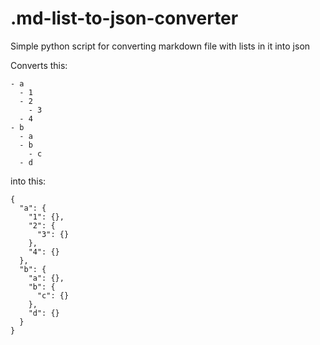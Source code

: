 # .md-list-to-json-converter
Simple python script for converting markdown file with lists in it into json

Converts this:
```
- a
  - 1
  - 2
    - 3
  - 4
- b  
  - a
  - b
    - c
  - d
```
into this:
```
{
  "a": {
    "1": {},
    "2": {
      "3": {}
    },
    "4": {}
  },
  "b": {
    "a": {},
    "b": {
      "c": {}
    },
    "d": {}
  }
}
```
